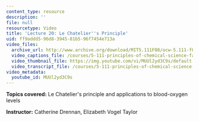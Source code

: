 ```yaml
---
content_type: resource
description: ''
file: null
resourcetype: Video
title: 'Lecture 20: Le Chatelier''s Principle'
uid: ff9addd5-96d8-3945-81b5-96f7454e713a
video_files:
  archive_url: http://www.archive.org/download/MIT5.111F08/ocw-5.111-f08-lec20_300k.mp4
  video_captions_file: /courses/5-111-principles-of-chemical-science-fall-2008/7a21f631c8045279ae2aeef6914ce335_MUUl2yd3C9s.vtt
  video_thumbnail_file: https://img.youtube.com/vi/MUUl2yd3C9s/default.jpg
  video_transcript_file: /courses/5-111-principles-of-chemical-science-fall-2008/332ea1d3c8312cece24c82138585465b_MUUl2yd3C9s.pdf
video_metadata:
  youtube_id: MUUl2yd3C9s
---
```


**Topics covered:** Le Chatelier's principle and applications to blood-oxygen levels

**Instructor:** Catherine Drennan, Elizabeth Vogel Taylor